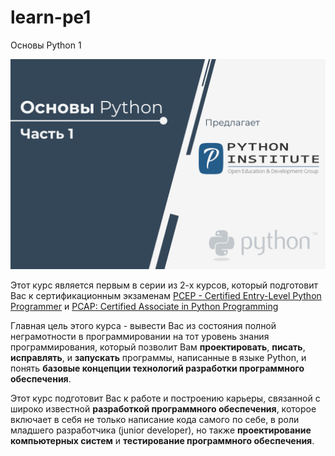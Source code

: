 # learn-pe1

Основы Python 1

![Python Essentials 1](./PE1_0.0.0.1_RUS.png)

Этот курс является первым в серии из 2-х курсов, который подготовит Вас к сертификационным экзаменам [PCEP - Certified Entry-Level Python Programmer](https://pythoninstitute.org/certification/pcep-certification-entry-level/) и [PCAP: Certified Associate in Python Programming](https://pythoninstitute.org/certification/pcap-certification-associate/)

Главная цель этого курса - вывести Вас из состояния полной неграмотности в программировании на тот уровень знания программирования, который позволит Вам **проектировать**, **писать**, **исправлять**, и **запускать** программы, написанные в языке Python, и понять **базовые концепции технологий разработки программного обеспечения**.

Этот курс подготовит Вас к работе и построению карьеры, связанной с широко известной **разработкой программного обеспечения**, которое включает в себя не только написание кода самого по себе, в роли младшего разработчика (junior developer), но также **проектирование компьютерных систем** и **тестирование программного обеспечения**.
